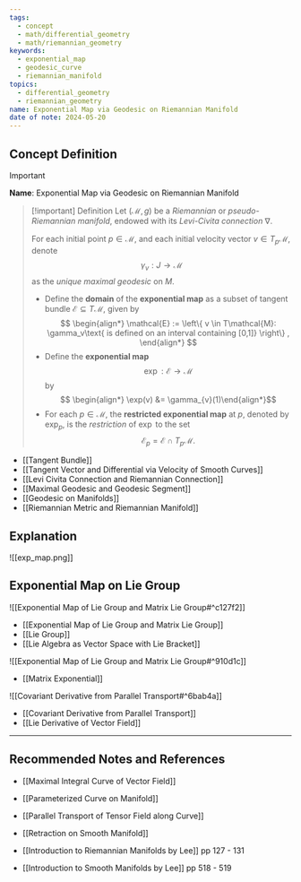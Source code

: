 ```yaml
---
tags:
  - concept
  - math/differential_geometry
  - math/riemannian_geometry
keywords:
  - exponential_map
  - geodesic_curve
  - riemannian_manifold
topics:
  - differential_geometry
  - riemannian_geometry
name: Exponential Map via Geodesic on Riemannian Manifold
date of note: 2024-05-20
---
```


## Concept Definition

>[!important]
>**Name**: Exponential Map via Geodesic on Riemannian Manifold

>[!important] Definition
>Let $(\mathcal{M}, g)$ be a *Riemannian* or *pseudo-Riemannian manifold*, endowed with its *Levi-Civita connection* $\nabla$.
>
>For each initial point $p\in \mathcal{M}$, and each initial velocity vector $v\in T_{p}\mathcal{M}$, denote $$\gamma_{v}: J \to \mathcal{M}$$ as the *unique maximal geodesic* on $M$.
>
>
>-  Define the **domain** of the **exponential map** as a subset of tangent bundle $\mathcal{E} \subseteq  T\mathcal{M}$, given by 
>$$
> \begin{align*}
> \mathcal{E} := \left\{ v \in T\mathcal{M}: \gamma_v\text{ is defined on an interval containing [0,1]} \right\} ,
> \end{align*}
>$$ 
>- Define the **exponential map** $$\exp: \mathcal{E} \rightarrow \mathcal{M}$$ by $$  \begin{align*} \exp(v)  &= \gamma_{v}(1)\end{align*}$$ 
>- For each $p \in \mathcal{M}$, the **restricted exponential map** at $p$, denoted by $\exp_p$, is the *restriction* of $\exp$ to the set $$\mathcal{E}_p = \mathcal{E} \cap T_{p}\mathcal{M}.$$

- [[Tangent Bundle]]
- [[Tangent Vector and Differential via Velocity of Smooth Curves]]
- [[Levi Civita Connection and Riemannian Connection]]
- [[Maximal Geodesic and Geodesic Segment]]
- [[Geodesic on Manifolds]]
- [[Riemannian Metric and Riemannian Manifold]]


## Explanation


![[exp_map.png]]



## Exponential Map on Lie Group

![[Exponential Map of Lie Group and Matrix Lie Group#^c127f2]]

- [[Exponential Map of Lie Group and Matrix Lie Group]]
- [[Lie Group]]
- [[Lie Algebra as Vector Space with Lie Bracket]]

![[Exponential Map of Lie Group and Matrix Lie Group#^910d1c]]

- [[Matrix Exponential]]

![[Covariant Derivative from Parallel Transport#^6bab4a]]

- [[Covariant Derivative from Parallel Transport]]
- [[Lie Derivative of Vector Field]]


-----------
##  Recommended Notes and References


- [[Maximal Integral Curve of Vector Field]]
- [[Parameterized Curve on Manifold]]
- [[Parallel Transport of Tensor Field along Curve]]

- [[Retraction on Smooth Manifold]]




- [[Introduction to Riemannian Manifolds by Lee]] pp 127 - 131
- [[Introduction to Smooth Manifolds by Lee]] pp 518 - 519